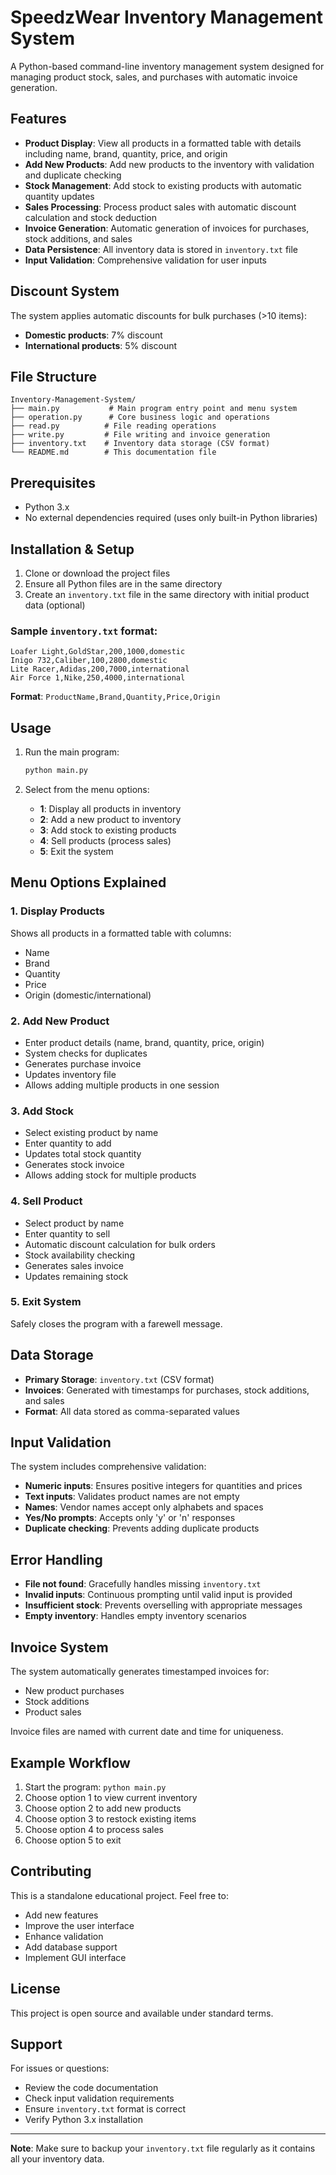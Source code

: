# SpeedzWear Inventory Management System

A Python-based command-line inventory management system designed for managing product stock, sales, and purchases with automatic invoice generation.

## Features

- **Product Display**: View all products in a formatted table with details including name, brand, quantity, price, and origin
- **Add New Products**: Add new products to the inventory with validation and duplicate checking
- **Stock Management**: Add stock to existing products with automatic quantity updates
- **Sales Processing**: Process product sales with automatic discount calculation and stock deduction
- **Invoice Generation**: Automatic generation of invoices for purchases, stock additions, and sales
- **Data Persistence**: All inventory data is stored in `inventory.txt` file
- **Input Validation**: Comprehensive validation for user inputs

## Discount System

The system applies automatic discounts for bulk purchases (>10 items):
- **Domestic products**: 7% discount
- **International products**: 5% discount

## File Structure

```
Inventory-Management-System/
├── main.py           # Main program entry point and menu system
├── operation.py      # Core business logic and operations
├── read.py          # File reading operations
├── write.py         # File writing and invoice generation
├── inventory.txt    # Inventory data storage (CSV format)
└── README.md        # This documentation file
```

## Prerequisites

- Python 3.x
- No external dependencies required (uses only built-in Python libraries)

## Installation & Setup

1. Clone or download the project files
2. Ensure all Python files are in the same directory
3. Create an `inventory.txt` file in the same directory with initial product data (optional)

### Sample `inventory.txt` format:
```
Loafer Light,GoldStar,200,1000,domestic
Inigo 732,Caliber,100,2800,domestic
Lite Racer,Adidas,200,7000,international
Air Force 1,Nike,250,4000,international
```

**Format**: `ProductName,Brand,Quantity,Price,Origin`

## Usage

1. Run the main program:
   ```bash
   python main.py
   ```

2. Select from the menu options:
   - **1**: Display all products in inventory
   - **2**: Add a new product to inventory
   - **3**: Add stock to existing products
   - **4**: Sell products (process sales)
   - **5**: Exit the system

## Menu Options Explained

### 1. Display Products
Shows all products in a formatted table with columns:
- Name
- Brand  
- Quantity
- Price
- Origin (domestic/international)

### 2. Add New Product
- Enter product details (name, brand, quantity, price, origin)
- System checks for duplicates
- Generates purchase invoice
- Updates inventory file
- Allows adding multiple products in one session

### 3. Add Stock
- Select existing product by name
- Enter quantity to add
- Updates total stock quantity
- Generates stock invoice
- Allows adding stock for multiple products

### 4. Sell Product
- Select product by name
- Enter quantity to sell
- Automatic discount calculation for bulk orders
- Stock availability checking
- Generates sales invoice
- Updates remaining stock

### 5. Exit System
Safely closes the program with a farewell message.

## Data Storage

- **Primary Storage**: `inventory.txt` (CSV format)
- **Invoices**: Generated with timestamps for purchases, stock additions, and sales
- **Format**: All data stored as comma-separated values

## Input Validation

The system includes comprehensive validation:
- **Numeric inputs**: Ensures positive integers for quantities and prices
- **Text inputs**: Validates product names are not empty
- **Names**: Vendor names accept only alphabets and spaces
- **Yes/No prompts**: Accepts only 'y' or 'n' responses
- **Duplicate checking**: Prevents adding duplicate products

## Error Handling

- **File not found**: Gracefully handles missing `inventory.txt`
- **Invalid inputs**: Continuous prompting until valid input is provided
- **Insufficient stock**: Prevents overselling with appropriate messages
- **Empty inventory**: Handles empty inventory scenarios

## Invoice System

The system automatically generates timestamped invoices for:
- New product purchases
- Stock additions
- Product sales

Invoice files are named with current date and time for uniqueness.

## Example Workflow

1. Start the program: `python main.py`
2. Choose option 1 to view current inventory
3. Choose option 2 to add new products
4. Choose option 3 to restock existing items
5. Choose option 4 to process sales
6. Choose option 5 to exit

## Contributing

This is a standalone educational project. Feel free to:
- Add new features
- Improve the user interface
- Enhance validation
- Add database support
- Implement GUI interface

## License

This project is open source and available under standard terms.

## Support

For issues or questions:
- Review the code documentation
- Check input validation requirements
- Ensure `inventory.txt` format is correct
- Verify Python 3.x installation

---

**Note**: Make sure to backup your `inventory.txt` file regularly as it contains all your inventory data.